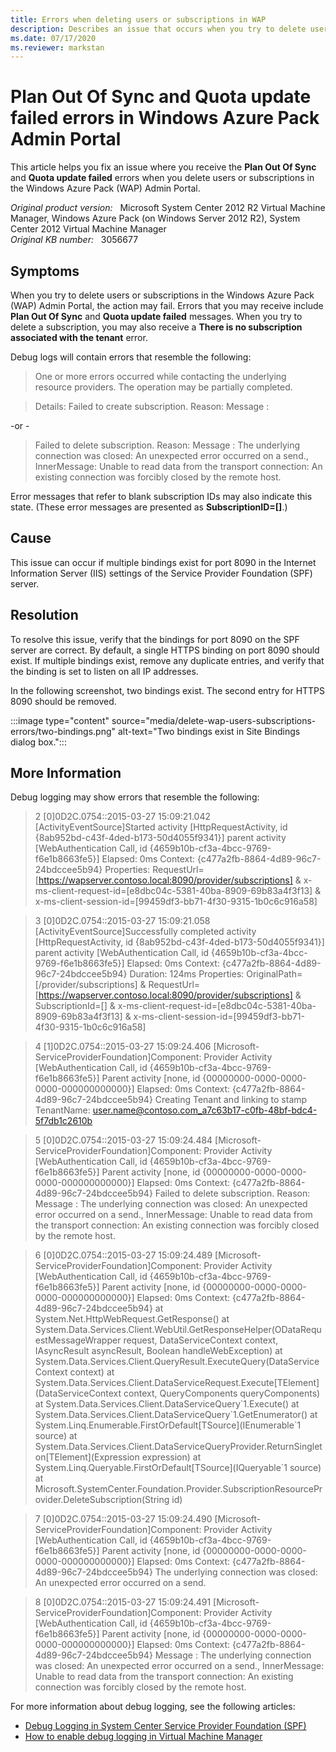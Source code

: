 ```yaml
---
title: Errors when deleting users or subscriptions in WAP
description: Describes an issue that occurs when you try to delete users or subscriptions in the Windows Azure Pack (WAP) Admin Portal.
ms.date: 07/17/2020
ms.reviewer: markstan
---
```

# Plan Out Of Sync and Quota update failed errors in Windows Azure Pack Admin Portal

This article helps you fix an issue where you receive the **Plan Out Of Sync** and **Quota update failed** errors when you delete users or subscriptions in the Windows Azure Pack (WAP) Admin Portal.

_Original product version:_ &nbsp; Microsoft System Center 2012 R2 Virtual Machine Manager, Windows Azure Pack (on Windows Server 2012 R2), System Center 2012 Virtual Machine Manager  
_Original KB number:_ &nbsp; 3056677

## Symptoms

When you try to delete users or subscriptions in the Windows Azure Pack (WAP) Admin Portal, the action may fail. Errors that you may receive include **Plan Out Of Sync** and **Quota update failed** messages. When you try to delete a subscription, you may also receive a **There is no subscription associated with the tenant** error.

Debug logs will contain errors that resemble the following:

> One or more errors occurred while contacting the underlying resource providers. The operation may be partially completed.

> Details: Failed to create subscription. Reason: Message :

-or -

> Failed to delete subscription. Reason: Message : The underlying connection was closed: An unexpected error occurred on a send., InnerMessage: Unable to read data from the transport connection: An existing connection was forcibly closed by the remote host.

Error messages that refer to blank subscription IDs may also indicate this state. (These error messages are presented as **SubscriptionID=[]**.)

## Cause

This issue can occur if multiple bindings exist for port 8090 in the Internet Information Server (IIS) settings of the Service Provider Foundation (SPF) server.

## Resolution

To resolve this issue, verify that the bindings for port 8090 on the SPF server are correct. By default, a single HTTPS binding on port 8090 should exist. If multiple bindings exist, remove any duplicate entries, and verify that the binding is set to listen on all IP addresses.

In the following screenshot, two bindings exist. The second entry for HTTPS 8090 should be removed.

:::image type="content" source="media/delete-wap-users-subscriptions-errors/two-bindings.png" alt-text="Two bindings exist in Site Bindings dialog box.":::

## More Information

Debug logging may show errors that resemble the following:

> 2 [0]0D2C.0754::‎2015‎-‎03‎-‎27 15:09:21.042 [ActivityEventSource]Started activity [HttpRequestActivity, id {8ab952bd-c43f-4ded-b173-50d4055f9341}] parent activity [WebAuthentication Call, id {4659b10b-cf3a-4bcc-9769-f6e1b8663fe5}] Elapsed: 0ms Context: {c477a2fb-8864-4d89-96c7-24bdccee5b94} Properties: RequestUrl=[https://wapserver.contoso.local:8090/provider/subscriptions] & x-ms-client-request-id=[e8dbc04c-5381-40ba-8909-69b83a4f3f13] & x-ms-client-session-id=[99459df3-bb71-4f30-9315-1b0c6c916a58]

> 3 [0]0D2C.0754::‎2015‎-‎03‎-‎27 15:09:21.058 [ActivityEventSource]Successfully completed activity [HttpRequestActivity, id {8ab952bd-c43f-4ded-b173-50d4055f9341}] parent activity [WebAuthentication Call, id {4659b10b-cf3a-4bcc-9769-f6e1b8663fe5}] Elapsed: 0ms Context: {c477a2fb-8864-4d89-96c7-24bdccee5b94} Duration: 124ms Properties: OriginalPath=[/provider/subscriptions] & RequestUrl=[https://wapserver.contoso.local:8090/provider/subscriptions] & SubscriptionId=[] & x-ms-client-request-id=[e8dbc04c-5381-40ba-8909-69b83a4f3f13] & x-ms-client-session-id=[99459df3-bb71-4f30-9315-1b0c6c916a58]

> 4 [1]0D2C.0754::‎2015‎-‎03‎-‎27 15:09:24.406 [Microsoft-ServiceProviderFoundation]Component: Provider Activity [WebAuthentication Call, id {4659b10b-cf3a-4bcc-9769-f6e1b8663fe5}] Parent activity [none, id {00000000-0000-0000-0000-000000000000}] Elapsed: 0ms Context: {c477a2fb-8864-4d89-96c7-24bdccee5b94} Creating Tenant and linking to stamp TenantName: user.name@contoso.com_a7c63b17-c0fb-48bf-bdc4-5f7db1c2610b

> 5 [0]0D2C.0754::‎2015‎-‎03‎-‎27 15:09:24.484 [Microsoft-ServiceProviderFoundation]Component: Provider Activity [WebAuthentication Call, id {4659b10b-cf3a-4bcc-9769-f6e1b8663fe5}] Parent activity [none, id {00000000-0000-0000-0000-000000000000}] Elapsed: 0ms Context: {c477a2fb-8864-4d89-96c7-24bdccee5b94} Failed to delete subscription. Reason: Message : The underlying connection was closed: An unexpected error occurred on a send., InnerMessage: Unable to read data from the transport connection: An existing connection was forcibly closed by the remote host.

> 6 [0]0D2C.0754::‎2015‎-‎03‎-‎27 15:09:24.489 [Microsoft-ServiceProviderFoundation]Component: Provider Activity [WebAuthentication Call, id {4659b10b-cf3a-4bcc-9769-f6e1b8663fe5}] Parent activity [none, id {00000000-0000-0000-0000-000000000000}] Elapsed: 0ms Context: {c477a2fb-8864-4d89-96c7-24bdccee5b94} at System.Net.HttpWebRequest.GetResponse() at System.Data.Services.Client.WebUtil.GetResponseHelper(ODataRequestMessageWrapper request, DataServiceContext context, IAsyncResult asyncResult, Boolean handleWebException) at System.Data.Services.Client.QueryResult.ExecuteQuery(DataServiceContext context) at System.Data.Services.Client.DataServiceRequest.Execute[TElement](DataServiceContext context, QueryComponents queryComponents) at System.Data.Services.Client.DataServiceQuery\`1.Execute() at System.Data.Services.Client.DataServiceQuery\`1.GetEnumerator() at System.Linq.Enumerable.FirstOrDefault[TSource](IEnumerable\`1 source) at System.Data.Services.Client.DataServiceQueryProvider.ReturnSingleton[TElement](Expression expression) at System.Linq.Queryable.FirstOrDefault[TSource](IQueryable\`1 source) at Microsoft.SystemCenter.Foundation.Provider.SubscriptionResourceProvider.DeleteSubscription(String id)

> 7 [0]0D2C.0754::‎2015‎-‎03‎-‎27 15:09:24.490 [Microsoft-ServiceProviderFoundation]Component: Provider Activity [WebAuthentication Call, id {4659b10b-cf3a-4bcc-9769-f6e1b8663fe5}] Parent activity [none, id {00000000-0000-0000-0000-000000000000}] Elapsed: 0ms Context: {c477a2fb-8864-4d89-96c7-24bdccee5b94} The underlying connection was closed: An unexpected error occurred on a send.

> 8 [0]0D2C.0754::‎2015‎-‎03‎-‎27 15:09:24.491 [Microsoft-ServiceProviderFoundation]Component: Provider Activity [WebAuthentication Call, id {4659b10b-cf3a-4bcc-9769-f6e1b8663fe5}] Parent activity [none, id {00000000-0000-0000-0000-000000000000}] Elapsed: 0ms Context: {c477a2fb-8864-4d89-96c7-24bdccee5b94} Message : The underlying connection was closed: An unexpected error occurred on a send., InnerMessage: Unable to read data from the transport connection: An existing connection was forcibly closed by the remote host.

For more information about debug logging, see the following articles:

- [Debug Logging in System Center Service Provider Foundation (SPF)](https://support.microsoft.com/help/2850280)
- [How to enable debug logging in Virtual Machine Manager](https://support.microsoft.com/help/2913445)
